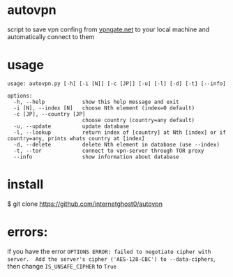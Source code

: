 # autovpn
script to save vpn confing from [vpngate.net](https://www.vpngate.net/) to your local machine and automatically connect to them 

# usage
```
usage: autovpn.py [-h] [-i [N]] [-c [JP]] [-u] [-l] [-d] [-t] [--info]

options:
  -h, --help            show this help message and exit
  -i [N], --index [N]   choose Nth element (index=0 default)
  -c [JP], --country [JP]
                        choose country (country=any default)
  -u, --update          update database
  -l, --lookup          return index of [country] at Nth [index] or if country=any, prints whats country at [index]
  -d, --delete          delete Nth element in database (use --index)
  -t, --tor             connect to vpn-server through TOR proxy
  --info                show information about database
```

# install
$ git clone https://github.com/internetghost0/autovpn


# errors: 
if you have the error `OPTIONS ERROR: failed to negotiate cipher with server.  Add the server's cipher ('AES-128-CBC') to --data-ciphers`, then change `IS_UNSAFE_CIPHER` to `True`
